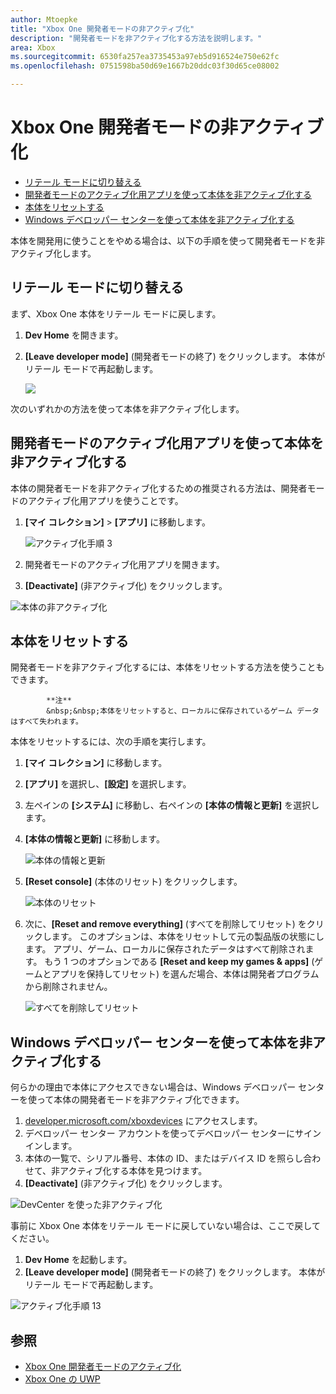 ```yaml
---
author: Mtoepke
title: "Xbox One 開発者モードの非アクティブ化"
description: "開発者モードを非アクティブ化する方法を説明します。"
area: Xbox
ms.sourcegitcommit: 6530fa257ea3735453a97eb5d916524e750e62fc
ms.openlocfilehash: 0751598ba50d69e1667b20ddc03f30d65ce08002

---
```


# Xbox One 開発者モードの非アクティブ化

* [リテール モードに切り替える](#switch-to-retail-mode)
* [開発者モードのアクティブ化用アプリを使って本体を非アクティブ化する](#deactivate-your-console-using-the-dev-mode-activation-app)  
* [本体をリセットする](#reset-your-console)
* [Windows デベロッパー センターを使って本体を非アクティブ化する](#deactivate-your-console-using-windows-dev-center)

本体を開発用に使うことをやめる場合は、以下の手順を使って開発者モードを非アクティブ化します。

## リテール モードに切り替える
まず、Xbox One 本体をリテール モードに戻します。

1. **Dev Home** を開きます。
2. **[Leave developer mode]** (開発者モードの終了) をクリックします。  本体がリテール モードで再起動します。  

   ![](images/deactivation-leave-dev-mode.png)

次のいずれかの方法を使って本体を非アクティブ化します。

## 開発者モードのアクティブ化用アプリを使って本体を非アクティブ化する

本体の開発者モードを非アクティブ化するための推奨される方法は、開発者モードのアクティブ化用アプリを使うことです。 

1. **[マイ コレクション]** > **[アプリ]** に移動します。
  
   ![アクティブ化手順 3](images/activation-step-3.png)    
   
2.  開発者モードのアクティブ化用アプリを開きます。    
3.  **[Deactivate]** (非アクティブ化) をクリックします。
  
![本体の非アクティブ化](images/deactivation-app.png)

## 本体をリセットする

開発者モードを非アクティブ化するには、本体をリセットする方法を使うこともできます。  

> 
            **注**
            &nbsp;&nbsp;本体をリセットすると、ローカルに保存されているゲーム データはすべて失われます。

本体をリセットするには、次の手順を実行します。

1.  **[マイ コレクション]** に移動します。  
2.  **[アプリ]** を選択し、**[設定]** を選択します。  
3.  左ペインの **[システム]** に移動し、右ペインの **[本体の情報と更新]** を選択します。  
4.  **[本体の情報と更新]** に移動します。  
   
    ![本体の情報と更新](images/deactivation-console-info-updates.png)  
    
5.  **[Reset console]** (本体のリセット) をクリックします。
    
    ![本体のリセット](images/deactivation-reset-console.png)
    
6.  次に、**[Reset and remove everything]** (すべてを削除してリセット) をクリックします。 このオプションは、本体をリセットして元の製品版の状態にします。  アプリ、ゲーム、ローカルに保存されたデータはすべて削除されます。 もう 1 つのオプションである **[Reset and keep my games & apps]** (ゲームとアプリを保持してリセット) を選んだ場合、本体は開発者プログラムから削除されません。  
   
    ![すべてを削除してリセット](images/deactivation-reset-remove.png)

## Windows デベロッパー センターを使って本体を非アクティブ化する

何らかの理由で本体にアクセスできない場合は、Windows デベロッパー センターを使って本体の開発者モードを非アクティブ化できます。

1. [developer.microsoft.com/xboxdevices](https://developer.microsoft.com/xboxdevices) にアクセスします。    
2. デベロッパー センター アカウントを使ってデベロッパー センターにサインインします。    
3. 本体の一覧で、シリアル番号、本体の ID、またはデバイス ID を照らし合わせて、非アクティブ化する本体を見つけます。  
4. **[Deactivate]** (非アクティブ化) をクリックします。  
  
![DevCenter を使った非アクティブ化](images/deactivation-devcenter.png)

事前に Xbox One 本体をリテール モードに戻していない場合は、ここで戻してください。

1. **Dev Home** を起動します。
2. **[Leave developer mode]** (開発者モードの終了) をクリックします。  本体がリテール モードで再起動します。

![アクティブ化手順 13](images/deactivation-leave-dev-mode.png)

## 参照
- [Xbox One 開発者モードのアクティブ化](devkit-activation.md)
- [Xbox One の UWP](index.md)



<!--HONumber=Jun16_HO4-->


